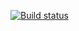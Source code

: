 [![Build status](https://ci.appveyor.com/api/projects/status/4m1tqrt95pos1bqo?svg=true)](https://ci.appveyor.com/project/arhandreu/ahg-form)
